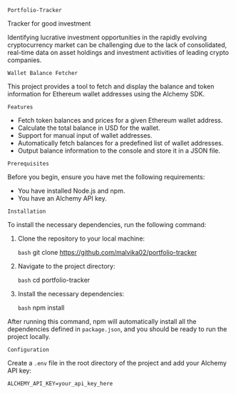 `Portfolio-Tracker`

Tracker for good investment

Identifying lucrative investment opportunities in the rapidly evolving cryptocurrency market can be challenging due to the lack of consolidated, real-time data on asset holdings and investment activities of leading crypto companies.


`Wallet Balance Fetcher`

This project provides a tool to fetch and display the balance and token information for Ethereum wallet addresses using the Alchemy SDK.


`Features`

- Fetch token balances and prices for a given Ethereum wallet address.
- Calculate the total balance in USD for the wallet.
- Support for manual input of wallet addresses.
- Automatically fetch balances for a predefined list of wallet addresses.
- Output balance information to the console and store it in a JSON file.


`Prerequisites`

Before you begin, ensure you have met the following requirements:

- You have installed Node.js and npm.
- You have an Alchemy API key.


`Installation`

To install the necessary dependencies, run the following command:

1. Clone the repository to your local machine:

    `bash`
    git clone https://github.com/malvika02/portfolio-tracker

2. Navigate to the project directory:

    `bash`
    cd portfolio-tracker

3. Install the necessary dependencies:

    `bash`
    npm install

After running this command, npm will automatically install all the dependencies defined in `package.json`, and you should be ready to run the project locally.



`Configuration`

Create a `.env` file in the root directory of the project and add your Alchemy API key:
    
    ALCHEMY_API_KEY=your_api_key_here

